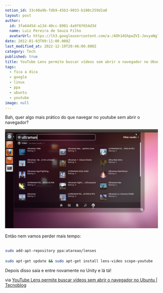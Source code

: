 ```yaml
---
notion_id: 33c40a9b-fdb9-45b3-9033-b180c259d2a0
layout: post
author:
  id: 3fa6445d-a13d-40cc-8901-4a9f6f654d3d
  name: Luiz Pereira de Souza Filho
  avatarUrl: https://lh3.googleusercontent.com/a-/AOh14GhpwZVI-JevyaNgTdlrOT6YN20cI6V9Kxtq38Ij8AQ=s100
date: 2012-01-03T09:11:00.000Z
last_modified_at: 2022-12-19T20:46:00.000Z
category: Tech
published: true
title: YouTube Lens permite buscar vídeos sem abrir o navegador no Ubuntu
tags:
  - fica a dica
  - google
  - linux
  - ppa
  - ubuntu
  - youtube
image: null
---
```


Bah, quer algo mais prático do que navegar no youtube sem abrir o navegador?

![YouTube](/wp-content/uploads/2012/01/Screenshot-at-2012-01-02-155617-600x387.png)

Então nem vamos perder mais tempo:

```bash

sudo add-apt-repository ppa:atareao/lenses

sudo apt-get update && sudo apt-get install lens-video scope-youtube

```

Depois disso saia e entre novamente no Unity e lá tá!

via [YouTube Lens permite buscar vídeos sem abrir o navegador no Ubuntu | Tecnoblog](http://tecnoblog.net/87067/youtube-ubuntu/)

